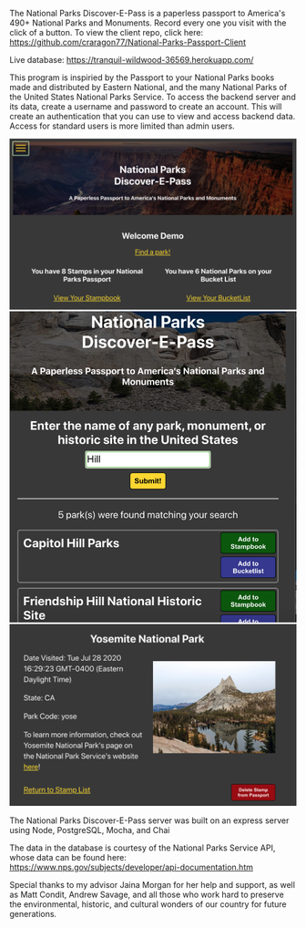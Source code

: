 The National Parks Discover-E-Pass is a paperless passport to America's 490+ National Parks and Monuments. Record every one you visit with the click of a button. To view the client repo, click here: https://github.com/craragon77/National-Parks-Passport-Client

Live database: https://tranquil-wildwood-36569.herokuapp.com/

This program is inspiried by the Passport to your National Parks books made and distributed by Eastern National, and the many National Parks of the United States National Parks Service. To access the backend server and its data, create a username and password to create an account. This will create an authentication that you can use to view and access backend data. Access for standard users is more limited than admin users. 

![Dashboard Image](https://github.com/craragon77/National-Parks-Passport-Client/blob/master/src/pics/README-snapshot-4.jpg)
![Park Search Image](https://github.com/craragon77/National-Parks-Passport-Client/blob/master/src/pics/README-snapshot-3.jpg)
![Stamp Image](https://github.com/craragon77/National-Parks-Passport-Client/blob/master/src/pics/README-snapshot-2.jpg)

The National Parks Discover-E-Pass server was built on an express server using Node, PostgreSQL, Mocha, and Chai

The data in the database is courtesy of the National Parks Service API, whose data can be found here: https://www.nps.gov/subjects/developer/api-documentation.htm

Special thanks to my advisor Jaina Morgan for her help and support, as well as Matt Condit, Andrew Savage, and all those who work hard to preserve the environmental, historic, and cultural wonders of our country for future generations. 